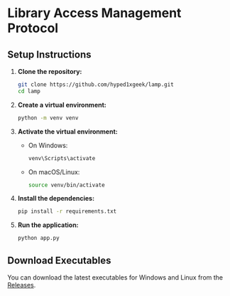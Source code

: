 # Library Access Management Protocol

## Setup Instructions

1. **Clone the repository:**
   ```sh
   git clone https://github.com/hyped1xgeek/lamp.git
   cd lamp
   ```

2. **Create a virtual environment:**
   ```sh
   python -m venv venv
   ```

3. **Activate the virtual environment:**
   - On Windows:
     ```sh
     venv\Scripts\activate
     ```
   - On macOS/Linux:
     ```sh
     source venv/bin/activate
     ```

4. **Install the dependencies:**
   ```sh
   pip install -r requirements.txt
   ```

5. **Run the application:**
   ```sh
   python app.py
   ```

## Download Executables

You can download the latest executables for Windows and Linux from the [Releases](https://github.com/hyped1xgeek/lamp/releases).
